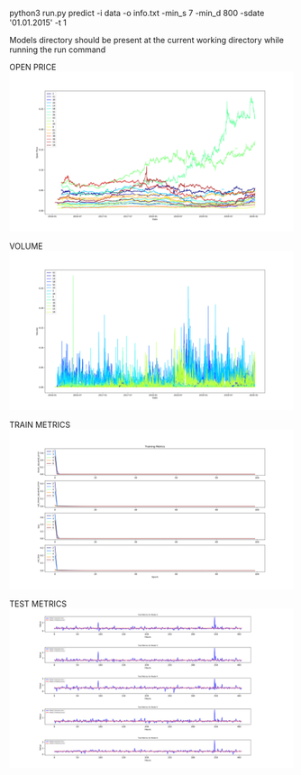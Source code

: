 python3 run.py predict -i data -o info.txt -min_s 7 -min_d 800 -sdate '01.01.2015' -t 1

Models directory should be present at the current working directory while running the run command

OPEN PRICE
![alt text](https://raw.githubusercontent.com/yatayzeka01/masterthesis/master/open_plot.png)

VOLUME
![alt text](https://raw.githubusercontent.com/yatayzeka01/masterthesis/master/volume_plot.png)

TRAIN METRICS
![alt text](https://raw.githubusercontent.com/yatayzeka01/masterthesis/master/train_metrics_plot.png)

TEST METRICS
![alt text](https://raw.githubusercontent.com/yatayzeka01/masterthesis/master/test_metrics_plot.png)

